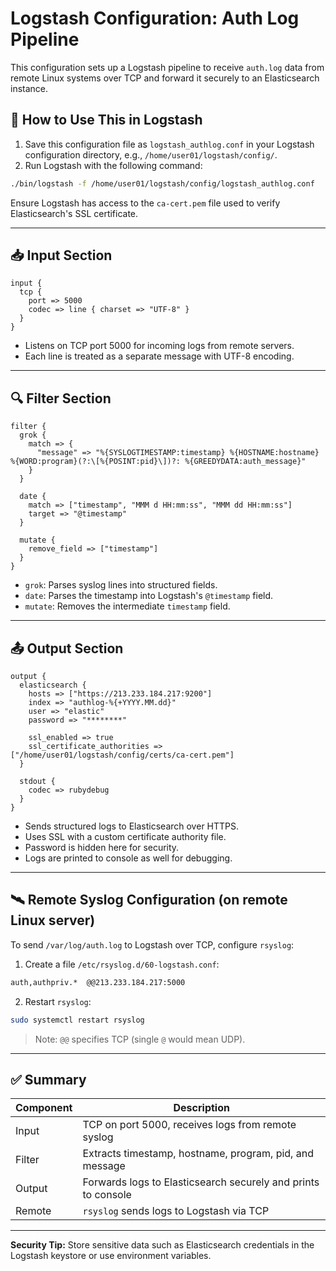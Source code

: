 
# Logstash Configuration: Auth Log Pipeline

This configuration sets up a Logstash pipeline to receive `auth.log` data from remote Linux systems over TCP and forward it securely to an Elasticsearch instance.

## 🔧 How to Use This in Logstash

1. Save this configuration file as `logstash_authlog.conf` in your Logstash configuration directory, e.g., `/home/user01/logstash/config/`.
2. Run Logstash with the following command:

```bash
./bin/logstash -f /home/user01/logstash/config/logstash_authlog.conf
```

Ensure Logstash has access to the `ca-cert.pem` file used to verify Elasticsearch's SSL certificate.

---

## 📥 Input Section

```logstash
input {
  tcp {
    port => 5000
    codec => line { charset => "UTF-8" }
  }
}
```

- Listens on TCP port 5000 for incoming logs from remote servers.
- Each line is treated as a separate message with UTF-8 encoding.

---

## 🔍 Filter Section

```logstash
filter {
  grok {
    match => {
      "message" => "%{SYSLOGTIMESTAMP:timestamp} %{HOSTNAME:hostname} %{WORD:program}(?:\[%{POSINT:pid}\])?: %{GREEDYDATA:auth_message}"
    }
  }

  date {
    match => ["timestamp", "MMM d HH:mm:ss", "MMM dd HH:mm:ss"]
    target => "@timestamp"
  }

  mutate {
    remove_field => ["timestamp"]
  }
}
```

- `grok`: Parses syslog lines into structured fields.
- `date`: Parses the timestamp into Logstash's `@timestamp` field.
- `mutate`: Removes the intermediate `timestamp` field.

---

## 📤 Output Section

```logstash
output {
  elasticsearch {
    hosts => ["https://213.233.184.217:9200"]
    index => "authlog-%{+YYYY.MM.dd}"
    user => "elastic"
    password => "********"

    ssl_enabled => true
    ssl_certificate_authorities => ["/home/user01/logstash/config/certs/ca-cert.pem"]
  }

  stdout {
    codec => rubydebug
  }
}
```

- Sends structured logs to Elasticsearch over HTTPS.
- Uses SSL with a custom certificate authority file.
- Password is hidden here for security.
- Logs are printed to console as well for debugging.

---

## 🛰️ Remote Syslog Configuration (on remote Linux server)

To send `/var/log/auth.log` to Logstash over TCP, configure `rsyslog`:

1. Create a file `/etc/rsyslog.d/60-logstash.conf`:

```bash
auth,authpriv.*  @@213.233.184.217:5000
```

2. Restart `rsyslog`:

```bash
sudo systemctl restart rsyslog
```

> Note: `@@` specifies TCP (single `@` would mean UDP).

---

## ✅ Summary

| Component | Description |
|----------|-------------|
| Input     | TCP on port 5000, receives logs from remote syslog |
| Filter    | Extracts timestamp, hostname, program, pid, and message |
| Output    | Forwards logs to Elasticsearch securely and prints to console |
| Remote    | `rsyslog` sends logs to Logstash via TCP |

---

**Security Tip:** Store sensitive data such as Elasticsearch credentials in the Logstash keystore or use environment variables.

